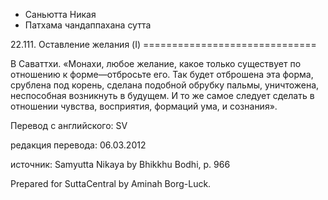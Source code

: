 









* Саньютта Никая
* Патхама чандаппахана сутта


22\.111\. Оставление желания \(I\)
\=\=\=\=\=\=\=\=\=\=\=\=\=\=\=\=\=\=\=\=\=\=\=\=\=\=\=\=\=\=



В Саваттхи\. «Монахи, любое желание, какое только существует по отношению к форме—отбросьте его\. Так будет отброшена эта форма, срублена под корень, сделана подобной обрубку пальмы, уничтожена, неспособная возникнуть в будущем\. И то же самое следует сделать в отношении чувства, восприятия, формаций ума, и сознания»\.



Перевод с английского: SV


редакция перевода: 06\.03\.2012


источник: Samyutta Nikaya by Bhikkhu Bodhi, p\. 966


Prepared for SuttaCentral by Aminah Borg\-Luck\.






